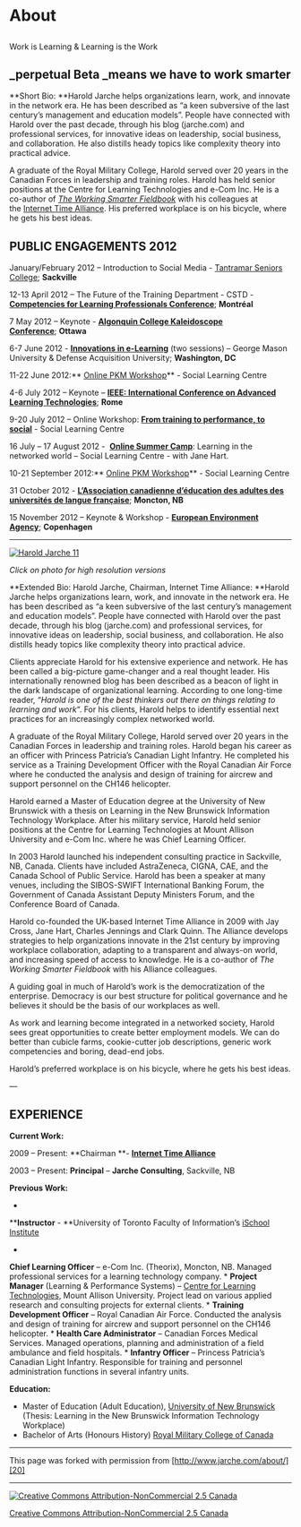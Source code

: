 

# About

## 
Work is Learning & Learning is the Work

## _perpetual Beta _means we have to work smarter

**Short Bio: **Harold Jarche helps organizations learn, work, and innovate 
in the network era. He has been described as “a keen subversive of the last 
century’s management and education models”. People have connected with Harold 
over the past decade, through his blog (jarche.com) and professional services, 
for innovative ideas on leadership, social business, and collaboration. He 
also distills heady topics like complexity theory into practical advice.

A graduate of the Royal Military College, Harold served over 20 years in the 
Canadian Forces in leadership and training roles. Harold has held senior positions 
at the Centre for Learning Technologies and e-Com Inc. He is a co-author of _[The 
Working Smarter Fieldbook][1]_ with his colleagues at the [Internet Time Alliance][2]. 
His preferred workplace is on his bicycle, where he gets his best ideas.

## PUBLIC ENGAGEMENTS 2012

January/February 2012 – Introduction to Social Media - [Tantramar Seniors College][3]; 
**Sackville**

12-13 April 2012 – The Future of the Training Department - CSTD - **[Competencies 
for Learning Professionals Conference][4]**; **Montréal**

7 May 2012 – Keynote - **[Algonquin College Kaleidoscope Conference][5]**; **Ottawa** 

6-7 June 2012 - **[Innovations in e-Learning][6]** (two sessions) – George 
Mason University & Defense Acquisition University; **Washington, DC**

11-22 June 2012:** [Online PKM Workshop][7]** - Social Learning Centre

4-6 July 2012 – Keynote – [**IEEE: International Conference on Advanced Learning 
Technologies**][8]; **Rome**

9-20 July 2012 – Online Workshop: **[From training to performance, to social][9]** - 
Social Learning Centre

16 July – 17 August 2012 -  [**Online Summer Camp**][10]: Learning in the networked 
world – Social Learning Centre - with Jane Hart.

10-21 September 2012:** [Online PKM Workshop][7]** - Social Learning Centre 

31 October 2012 - **[L’Association canadienne d’éducation des adultes des universités 
de langue française][11]**; **Moncton, NB**

15 November 2012 – Keynote & Workshop - **[European Environment Agency][12]**; **Copenhagen** 

*****

[![][13]][14]

_Click on photo for high resolution versions_

**Extended Bio: Harold Jarche, Chairman, Internet Time Alliance: **Harold Jarche 
helps organizations learn, work, and innovate in the network era. He has been 
described as “a keen subversive of the last century’s management and education 
models”. People have connected with Harold over the past decade, through his 
blog (jarche.com) and professional services, for innovative ideas on leadership, 
social business, and collaboration. He also distills heady topics like complexity 
theory into practical advice.

Clients appreciate Harold for his extensive experience and network. He has 
been called a big-picture game-changer and a real thought leader. His internationally 
renowned blog has been described as a beacon of light in the dark landscape 
of organizational learning. According to one long-time reader, “_Harold is 
one of the best thinkers out there on things relating to learning and work_“. 
For his clients, Harold helps to identify essential next practices for an increasingly 
complex networked world.

A graduate of the Royal Military College, Harold served over 20 years in the 
Canadian Forces in leadership and training roles. Harold began his career as 
an officer with Princess Patricia’s Canadian Light Infantry. He completed his 
service as a Training Development Officer with the Royal Canadian Air Force 
where he conducted the analysis and design of training for aircrew and support 
personnel on the CH146 helicopter.

Harold earned a Master of Education degree at the University of New Brunswick 
with a thesis on Learning in the New Brunswick Information Technology Workplace. 
After his military service, Harold held senior positions at the Centre for 
Learning Technologies at Mount Allison University and e-Com Inc. where he was 
Chief Learning Officer.

In 2003 Harold launched his independent consulting practice in Sackville, NB, 
Canada. Clients have included AstraZeneca, CIGNA, CAE, and the Canada School 
of Public Service. Harold has been a speaker at many venues, including the 
SIBOS-SWIFT International Banking Forum, the Government of Canada Assistant 
Deputy Ministers Forum, and the Conference Board of Canada.

Harold co-founded the UK-based Internet Time Alliance in 2009 with Jay Cross, 
Jane Hart, Charles Jennings and Clark Quinn. The Alliance develops strategies 
to help organizations innovate in the 21st century by improving workplace collaboration, 
adapting to a transparent and always-on world, and increasing speed of access 
to knowledge. He is a co-author of _The Working Smarter Fieldbook_ with his 
Alliance colleagues.

A guiding goal in much of Harold’s work is the democratization of the enterprise. 
Democracy is our best structure for political governance and he believes it 
should be the basis of our workplaces as well.

As work and learning become integrated in a networked society, Harold sees 
great opportunities to create better employment models. We can do better than 
cubicle farms, cookie-cutter job descriptions, generic work competencies and 
boring, dead-end jobs.

Harold’s preferred workplace is on his bicycle, where he gets his best ideas. 

—

## EXPERIENCE

**Current Work:**

2009 – Present: **Chairman **- **[Internet Time Alliance][2]**

2003 – Present: **Principal** – **Jarche Consulting**, Sackville, NB

**Previous Work:**

* 
****Instructor** - **University of Toronto Faculty of Information’s [iSchool Institute][15]

* 
**Chief Learning Officer** – e-Com Inc. (Theorix), Moncton, NB. Managed professional services for a learning technology company.
* 
**Project Manager** (Learning & Performance Systems) – [Centre for Learning Technologies][16], Mount Allison University. Project lead on various applied research and consulting projects for external clients.
* 
**Training Development Officer** – Royal Canadian Air Force. Conducted the analysis and design of training for aircrew and support personnel on the CH146 helicopter.
* 
**Health Care Administrator** – Canadian Forces Medical Services. Managed operations, planning and administration of a field ambulance and field hospitals.
* 
**Infantry Officer** – Princess Patricia’s Canadian Light Infantry. Responsible for training and personnel administration functions in several infantry units.

**Education:**

* Master of Education (Adult Education), [University of New Brunswick][17]  
 (Thesis: Learning in the New Brunswick Information Technology Workplace)
* Bachelor of Arts (Honours History) [Royal Military College of Canada][18]

[][19]

			

----

This page was forked with permission from [http://www.jarche.com/about/][20]

----

[![Creative Commons Attribution-NonCommercial 2.5 Canada][21]][22]

[Creative Commons Attribution-NonCommercial 2.5 Canada][22]

[1]: http://www.lulu.com/product/paperback/working-smarter-fieldbook-2011/14459342
[2]: http://internettimealliance.com/
[3]: http://tantramarseniorscollege.ca/
[4]: http://www.cvent.com/events/cstd-montr-al-symposium/event-summary-b180080a9c15430da3d72c85f12b3583.aspx
[5]: http://www3.algonquincollege.com/kaleidoscope/
[6]: http://innovationsinelearning.gmu.edu/
[7]: http://sociallearningcentre.co.uk/personal-knowledge-management/
[8]: http://www.mifav.uniroma2.it/inevent/events/icalt2012/index.php?s=114&a=128
[9]: http://sociallearningcentre.co.uk/from-training-to-performance-to-social/
[10]: http://sociallearningcentre.co.uk/summer-camp/
[11]: http://www.acdeaulf.ca/
[12]: http://www.eea.europa.eu/
[13]: http://www.jarche.com/wp-content/uploads/2006/02/Harold-Jarche-11-460x280.jpg (Harold Jarche 11)
[14]: http://www.flickr.com/photos/jarche/5716568436/sizes/l/in/photostream/
[15]: http://www.institute.ischool.utoronto.ca/
[16]: http://www.jarche.com/2006/12/centre-for-learning-technologies-lessons-learnt/
[17]: http://www.unb.ca/
[18]: http://www.rmc.ca/
[19]: http://twitter.com/share
[20]: http://www.jarche.com/about/
[21]: http://i.creativecommons.org/l/by-nc/2.5/ca/88x31.png
[22]: http://creativecommons.org/licenses/by-nc/2.5/ca/
